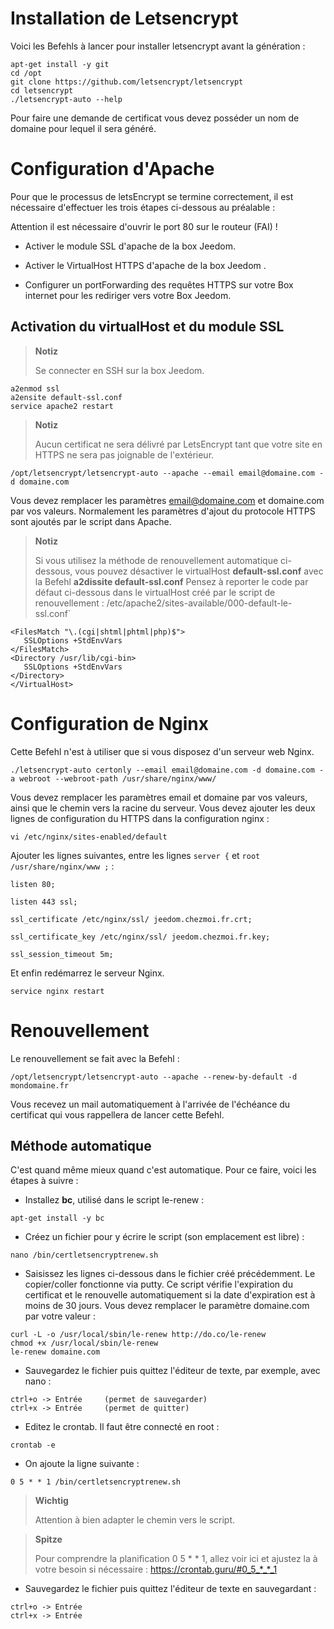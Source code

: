 Installation de Letsencrypt 
===========================

Voici les Befehls à lancer pour installer letsencrypt avant la
génération :

    apt-get install -y git
    cd /opt
    git clone https://github.com/letsencrypt/letsencrypt
    cd letsencrypt
    ./letsencrypt-auto --help

Pour faire une demande de certificat vous devez posséder un nom de
domaine pour lequel il sera généré.

Configuration d'Apache 
======================

Pour que le processus de letsEncrypt se termine correctement, il est
nécessaire d'effectuer les trois étapes ci-dessous au préalable :

Attention il est nécessaire d'ouvrir le port 80 sur le routeur (FAI) ! 

-   Activer le module SSL d'apache de la box Jeedom.

-   Activer le VirtualHost HTTPS d'apache de la box Jeedom .

-   Configurer un portForwarding des requêtes HTTPS sur votre Box
    internet pour les rediriger vers votre Box Jeedom.

Activation du virtualHost et du module SSL 
------------------------------------------

> **Notiz**
>
> Se connecter en SSH sur la box Jeedom.

    a2enmod ssl
    a2ensite default-ssl.conf
    service apache2 restart

> **Notiz**
>
> Aucun certificat ne sera délivré par LetsEncrypt tant que votre site
> en HTTPS ne sera pas joignable de l'extérieur.

    /opt/letsencrypt/letsencrypt-auto --apache --email email@domaine.com -d domaine.com

Vous devez remplacer les paramètres <email@domaine.com> et domaine.com
par vos valeurs. Normalement les paramètres d'ajout du protocole HTTPS
sont ajoutés par le script dans Apache.

> **Notiz**
>
> Si vous utilisez la méthode de renouvellement automatique ci-dessous,
> vous pouvez désactiver le virtualHost **default-ssl.conf** avec la
> Befehl **a2dissite default-ssl.conf** Pensez à reporter le code par
> défaut ci-dessous dans le virtualHost créé par le script de
> renouvellement :
> /etc/apache2/sites-available/000-default-le-ssl.conf\`

    <FilesMatch "\.(cgi|shtml|phtml|php)$">
       SSLOptions +StdEnvVars
    </FilesMatch>
    <Directory /usr/lib/cgi-bin>
       SSLOptions +StdEnvVars
    </Directory>
    </VirtualHost>

Configuration de Nginx 
======================

Cette Befehl n'est à utiliser que si vous disposez d'un serveur web
Nginx.

    ./letsencrypt-auto certonly --email email@domaine.com -d domaine.com -a webroot --webroot-path /usr/share/nginx/www/

Vous devez remplacer les paramètres email et domaine par vos valeurs,
ainsi que le chemin vers la racine du serveur. Vous devez ajouter les
deux lignes de configuration du HTTPS dans la configuration nginx :

    vi /etc/nginx/sites-enabled/default

Ajouter les lignes suivantes, entre les lignes `server {` et
`root /usr/share/nginx/www ;` :

    listen 80;

    listen 443 ssl;

    ssl_certificate /etc/nginx/ssl/ jeedom.chezmoi.fr.crt;

    ssl_certificate_key /etc/nginx/ssl/ jeedom.chezmoi.fr.key;

    ssl_session_timeout 5m;

Et enfin redémarrez le serveur Nginx.

    service nginx restart

Renouvellement 
==============

Le renouvellement se fait avec la Befehl :

    /opt/letsencrypt/letsencrypt-auto --apache --renew-by-default -d mondomaine.fr

Vous recevez un mail automatiquement à l'arrivée de l'échéance du
certificat qui vous rappellera de lancer cette Befehl.

Méthode automatique 
-------------------

C'est quand même mieux quand c'est automatique. Pour ce faire, voici les
étapes à suivre :

-   Installez **bc**, utilisé dans le script le-renew :

<!-- -->

    apt-get install -y bc

-   Créez un fichier pour y écrire le script (son emplacement est libre)
    :

<!-- -->

    nano /bin/certletsencryptrenew.sh

-   Saisissez les lignes ci-dessous dans le fichier créé précédemment.
    Le copier/coller fonctionne via putty. Ce script vérifie
    l'expiration du certificat et le renouvelle automatiquement si la
    date d'expiration est à moins de 30 jours. Vous devez remplacer le
    paramètre domaine.com par votre valeur :

<!-- -->

    curl -L -o /usr/local/sbin/le-renew http://do.co/le-renew
    chmod +x /usr/local/sbin/le-renew
    le-renew domaine.com

-   Sauvegardez le fichier puis quittez l'éditeur de texte, par exemple,
    avec nano :

<!-- -->

    ctrl+o -> Entrée     (permet de sauvegarder)
    ctrl+x -> Entrée     (permet de quitter)

-   Editez le crontab. Il faut être connecté en root :

<!-- -->

    crontab -e

-   On ajoute la ligne suivante :

<!-- -->

    0 5 * * 1 /bin/certletsencryptrenew.sh

> **Wichtig**
>
> Attention à bien adapter le chemin vers le script.

> **Spitze**
>
> Pour comprendre la planification 0 5 \* \* 1, allez voir ici et
> ajustez la à votre besoin si nécessaire :
> <https://crontab.guru/#0_5_*_*_1>

-   Sauvegardez le fichier puis quittez l'éditeur de texte en
    sauvegardant :

<!-- -->

    ctrl+o -> Entrée
    ctrl+x -> Entrée
